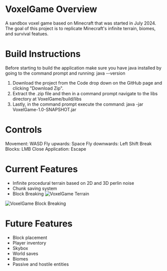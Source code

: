 # VoxelGame Overview
A sandbox voxel game based on Minecraft that was started in July 2024. The goal of this project is to replicate Minecraft's infinite terrain, biomes, and survival featues.

# Build Instructions
Before starting to build the application make sure you have java installed by going to the command prompt and running: java --version
1) Download the project from the Code drop down on the GitHub page and clicking "Download Zip".
2) Extract the .zip file and then in a command prompt navigate to the libs directory at VoxelGame/build/libs
3) Lastly, in the command prompt execute the command: java -jar VoxelGame-1.0-SNAPSHOT.jar

# Controls
Movement: WASD
Fly upwards: Space
Fly downwards: Left Shift
Break Blocks: LMB
Close Application: Escape

# Current Features
- Infinite procedural terrain based on 2D and 3D perlin noise
- Chunk saving system
- Block Breaking
![VoxelGame Terrain](https://github.com/user-attachments/assets/d2451196-519d-46a5-a9f9-3db96f8c6eeb)

![VoxelGame Block Breaking](https://github.com/user-attachments/assets/a255d208-f998-4dec-a556-9307c99f138a)

# Future Features
- Block placement
- Player inventory
- Skybox
- World saves
- Biomes
- Passive and hostile entities
